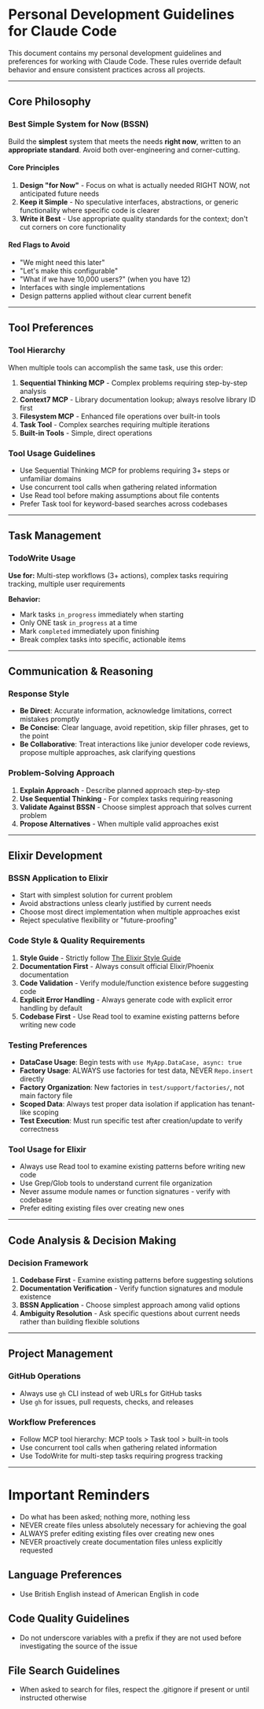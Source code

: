 # Personal Development Guidelines for Claude Code

This document contains my personal development guidelines and preferences for working with Claude Code. These rules override default behavior and ensure consistent practices across all projects.

---

## Core Philosophy

### Best Simple System for Now (BSSN)

Build the **simplest** system that meets the needs **right now**, written to an **appropriate standard**. Avoid both over-engineering and corner-cutting.

#### Core Principles

1. **Design "for Now"** - Focus on what is actually needed RIGHT NOW, not anticipated future needs
2. **Keep it Simple** - No speculative interfaces, abstractions, or generic functionality where specific code is clearer
3. **Write it Best** - Use appropriate quality standards for the context; don't cut corners on core functionality

#### Red Flags to Avoid

- "We might need this later"
- "Let's make this configurable"
- "What if we have 10,000 users?" (when you have 12)
- Interfaces with single implementations
- Design patterns applied without clear current benefit

---

## Tool Preferences

### Tool Hierarchy

When multiple tools can accomplish the same task, use this order:

1. **Sequential Thinking MCP** - Complex problems requiring step-by-step analysis
2. **Context7 MCP** - Library documentation lookup; always resolve library ID first
3. **Filesystem MCP** - Enhanced file operations over built-in tools
4. **Task Tool** - Complex searches requiring multiple iterations
5. **Built-in Tools** - Simple, direct operations

### Tool Usage Guidelines

- Use Sequential Thinking MCP for problems requiring 3+ steps or unfamiliar domains  
- Use concurrent tool calls when gathering related information
- Use Read tool before making assumptions about file contents
- Prefer Task tool for keyword-based searches across codebases

---

## Task Management

### TodoWrite Usage

**Use for:** Multi-step workflows (3+ actions), complex tasks requiring tracking, multiple user requirements

**Behavior:**

- Mark tasks `in_progress` immediately when starting
- Only ONE task `in_progress` at a time
- Mark `completed` immediately upon finishing
- Break complex tasks into specific, actionable items

---

## Communication & Reasoning

### Response Style

- **Be Direct**: Accurate information, acknowledge limitations, correct mistakes promptly
- **Be Concise**: Clear language, avoid repetition, skip filler phrases, get to the point
- **Be Collaborative**: Treat interactions like junior developer code reviews, propose multiple approaches, ask clarifying questions

### Problem-Solving Approach

1. **Explain Approach** - Describe planned approach step-by-step
2. **Use Sequential Thinking** - For complex tasks requiring reasoning
3. **Validate Against BSSN** - Choose simplest approach that solves current problem
4. **Propose Alternatives** - When multiple valid approaches exist

---

## Elixir Development

### BSSN Application to Elixir

- Start with simplest solution for current problem
- Avoid abstractions unless clearly justified by current needs
- Choose most direct implementation when multiple approaches exist
- Reject speculative flexibility or "future-proofing"

### Code Style & Quality Requirements

1. **Style Guide** - Strictly follow [The Elixir Style Guide](https://github.com/christopheradams/elixir_style_guide/blob/master/README.md)
2. **Documentation First** - Always consult official Elixir/Phoenix documentation
3. **Code Validation** - Verify module/function existence before suggesting code
4. **Explicit Error Handling** - Always generate code with explicit error handling by default
5. **Codebase First** - Use Read tool to examine existing patterns before writing new code

### Testing Preferences

- **DataCase Usage**: Begin tests with `use MyApp.DataCase, async: true`
- **Factory Usage**: ALWAYS use factories for test data, NEVER `Repo.insert` directly
- **Factory Organization**: New factories in `test/support/factories/`, not main factory file
- **Scoped Data**: Always test proper data isolation if application has tenant-like scoping
- **Test Execution**: Must run specific test after creation/update to verify correctness

### Tool Usage for Elixir

- Always use Read tool to examine existing patterns before writing new code
- Use Grep/Glob tools to understand current file organization  
- Never assume module names or function signatures - verify with codebase
- Prefer editing existing files over creating new ones

---

## Code Analysis & Decision Making

### Decision Framework

1. **Codebase First** - Examine existing patterns before suggesting solutions
2. **Documentation Verification** - Verify function signatures and module existence
3. **BSSN Application** - Choose simplest approach among valid options
4. **Ambiguity Resolution** - Ask specific questions about current needs rather than building flexible solutions

---

## Project Management

### GitHub Operations

- Always use `gh` CLI instead of web URLs for GitHub tasks
- Use `gh` for issues, pull requests, checks, and releases

### Workflow Preferences  

- Follow MCP tool hierarchy: MCP tools > Task tool > built-in tools
- Use concurrent tool calls when gathering related information
- Use TodoWrite for multi-step tasks requiring progress tracking

---

# Important Reminders

- Do what has been asked; nothing more, nothing less
- NEVER create files unless absolutely necessary for achieving the goal
- ALWAYS prefer editing existing files over creating new ones
- NEVER proactively create documentation files unless explicitly requested

## Language Preferences

- Use British English instead of American English in code

## Code Quality Guidelines

- Do not underscore variables with a prefix if they are not used before investigating the source of the issue

## File Search Guidelines

- When asked to search for files, respect the .gitignore if present or until instructed otherwise

